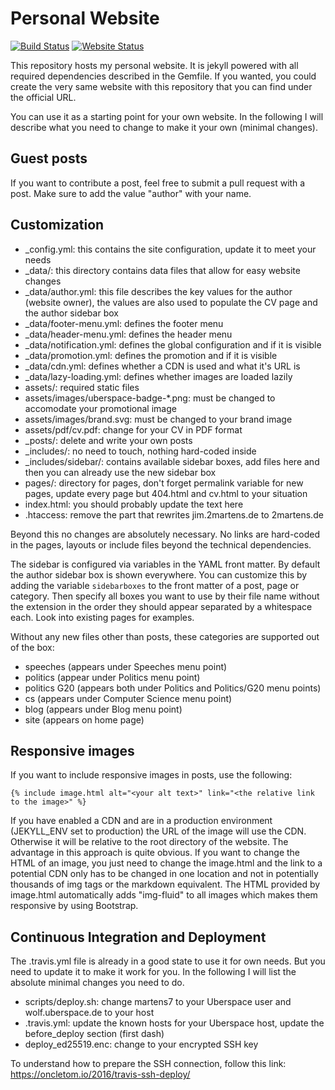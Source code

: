 # Personal Website

[![Build Status](https://api.travis-ci.org/2martens/2martens.de.png)](https://travis-ci.org/2martens/2martens.de)
[![Website Status](https://img.shields.io/website-up-down-green-red/:protocol(https|http)/:2martens.de.svg)](https://2martens.de)

This repository hosts my personal website. It is jekyll powered with all required
dependencies described in the Gemfile. If you wanted, you could create the very same
website with this repository that you can find under the official URL.

You can use it as a starting point for your own website. In the following I will describe
what you need to change to make it your own (minimal changes).

## Guest posts

If you want to contribute a post, feel free to submit a pull request with a post.
Make sure to add the value "author" with your name.

## Customization

- _config.yml: this contains the site configuration, update it to meet your needs
- _data/: this directory contains data files that allow for easy website changes
- _data/author.yml: this file describes the key values for the author (website owner),
  the values are also used to populate the CV page and the author sidebar box
- _data/footer-menu.yml: defines the footer menu
- _data/header-menu.yml: defines the header menu
- _data/notification.yml: defines the global configuration and if it is visible
- _data/promotion.yml: defines the promotion and if it is visible
- _data/cdn.yml: defines whether a CDN is used and what it's URL is
- _data/lazy-loading.yml: defines whether images are loaded lazily
- assets/: required static files
- assets/images/uberspace-badge-*.png: must be changed to accomodate your promotional image
- assets/images/brand.svg: must be changed to your brand image
- assets/pdf/cv.pdf: change for your CV in PDF format
- _posts/: delete and write your own posts
- _includes/: no need to touch, nothing hard-coded inside
- _includes/sidebar/: contains available sidebar boxes, 
  add files here and then you can already use the new sidebar box
- pages/: directory for pages, don't forget permalink variable for new pages,
  update every page but 404.html and cv.html to your situation
- index.html: you should probably update the text here
- .htaccess: remove the part that rewrites jim.2martens.de to 2martens.de

Beyond this no changes are absolutely necessary. No links are hard-coded in the pages,
layouts or include files beyond the technical dependencies.

The sidebar is configured via variables in the YAML front matter. By default the
author sidebar box is shown everywhere. You can customize this by adding the variable
``sidebarboxes`` to the front matter of a post, page or category. Then specify all
boxes you want to use by their file name without the extension in the order they 
should appear separated by a whitespace each. Look into existing pages for examples.

Without any new files other than posts, these categories are supported out of the box:

- speeches (appears under Speeches menu point)
- politics (appear under Politics menu point)
- politics G20 (appears both under Politics and Politics/G20 menu points)
- cs (appears under Computer Science menu point)
- blog (appears under Blog menu point)  
- site (appears on home page)

## Responsive images

If you want to include responsive images in posts, use the following:

```
{% include image.html alt="<your alt text>" link="<the relative link to the image>" %}
```

If you have enabled a CDN and are in a production environment (JEKYLL_ENV set to production)
the URL of the image will use the CDN. Otherwise it will be relative to the root directory
of the website. The advantage in this approach is quite obvious. If you want to change
the HTML of an image, you just need to change the image.html and the link to a potential CDN
only has to be changed in one location and not in potentially thousands of img tags or the 
markdown equivalent. The HTML provided by image.html automatically adds "img-fluid" to all
images which makes them responsive by using Bootstrap.

## Continuous Integration and Deployment

The .travis.yml file is already in a good state to use it for own needs. But you need
to update it to make it work for you. In the following I will list the absolute
minimal changes you need to do.

- scripts/deploy.sh: change martens7 to your Uberspace user 
  and wolf.uberspace.de to your host
- .travis.yml: update the known hosts for your Uberspace host, 
  update the before_deploy section (first dash)
- deploy_ed25519.enc: change to your encrypted SSH key

To understand how to prepare the SSH connection, follow this link:
https://oncletom.io/2016/travis-ssh-deploy/